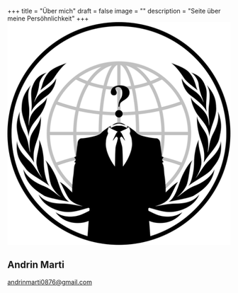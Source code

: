 +++
title = "Über mich"
draft = false
image = ""
description = "Seite über meine Persöhnlichkeit"
+++
![](anonymous_emblem.svg.png)

## Andrin Marti

andrinmarti0876@gmail.com